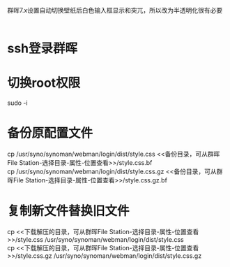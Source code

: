 群晖7.x设置自动切换壁纸后白色输入框显示和突兀，所以改为半透明化很有必要 <br>
<br>
# ssh登录群晖  <br>
# 切换root权限 <br>
sudo -i <br>
# 备份原配置文件 <br>
cp /usr/syno/synoman/webman/login/dist/style.css <<备份目录，可从群晖File Station-选择目录-属性-位置查看>>/style.css.bf <br>
cp /usr/syno/synoman/webman/login/dist/style.css.gz <<备份目录，可从群晖File Station-选择目录-属性-位置查看>>/style.css.gz.bf <br>
# 复制新文件替换旧文件 <br>
cp <<下载解压的目录，可从群晖File Station-选择目录-属性-位置查看>>/style.css /usr/syno/synoman/webman/login/dist/style.css <br>
cp <<下载解压的目录，可从群晖File Station-选择目录-属性-位置查看>>/style.css.gz /usr/syno/synoman/webman/login/dist/style.css.gz
